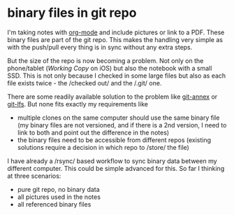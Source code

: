# binary files in git repo
I'm taking notes with [org-mode](https://en.wikipedia.org/wiki/Org-mode) and include pictures or link to a PDF.
These binary files are part of the git repo.
This makes the handling very simple as with the push/pull every thing is in sync without any extra steps.

But the size of the repo is now becoming a problem. Not only on the phone/tablet (_Working Copy_ on iOS) but also the notebook with a small SSD. This is not only because I checked in some large files but also as each file exists twice - the /checked out/ and the /.git/ one.

There are some readily available solution to the problem like [git-annex](https://git-annex.branchable.com/) or [git-lfs](https://github.com/git-lfs/git-lfs). But none fits exactly my requirements like
- multiple clones on the same computer should use the same binary file (my binary files are not versioned, and if there is a 2nd version, I need to link to both and point out the difference in the notes)
- the binary files need to be accessible from different repos (existing solutions require a decision in which repo to /store/ the file)

I have already a /rsync/ based workflow to sync binary data between my different computer. This could be simple advanced for this. So far I thinking at three scenarios:

- pure git repo, no binary data
- all pictures used in the notes
- all referenced binary files
